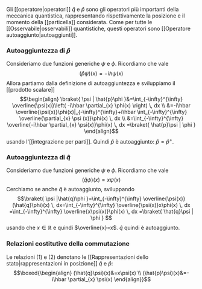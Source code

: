 Gli [[operatore|operatori]] $\hat{q}$ e $\hat{p}$ sono gli operatori più importanti della meccanica quantistica, rappresentando rispettivamente la posizione e il momento della [[particella]] considerata. Come per tutte le [[Osservabile|osservabili]] quantistiche, questi operatori sono [[Operatore autoaggiunto|autoaggiunti]].
### Autoaggiuntezza di $\hat{p}$
Consideriamo due funzioni generiche $\psi$ e $\phi$. Ricordiamo che vale
$$(\hat{p}\psi)(x)=-i\hbar \psi(x)\tag{1}$$
Allora partiamo dalla definizione di autoaggiuntezza e sviluppiamo il [[prodotto scalare]]
$$\begin{align}
\braket{ \psi | \hat{p}\phi }&=\int_{-\infty}^{\infty} \overline{\psi(x)}\left( -i\hbar \partial_{x}  \phi(x) \right) \, dx  \\
&=-i\hbar \overline{\psi(x)}\phi(x)|_{-\infty}^{\infty}+i\hbar \int_{-\infty}^{\infty} \overline{\partial_{x}  \psi (x)}\phi(x) \, dx \\
&=\int_{-\infty}^{\infty} \overline{-i\hbar \partial_{x}  \psi(x)}\phi(x) \, dx =\braket{ \hat{p}\psi | \phi } 
\end{align}$$
usando l'[[integrazione per parti]]. Quindi $\hat{p}$ è autoaggiunto: $\hat{p}=\hat{p}^{+}$.
### Autoaggiuntezza di $\hat{q}$
Consideriamo due funzioni generiche $\psi$ e $\phi$. Ricordiamo che vale
$$(\hat{q}\psi)(x)=x\psi(x)\tag{2}$$
Cerchiamo se anche $\hat{q}$ è autoaggiunto, sviluppando
$$\braket{ \psi |\hat{q}\phi  }=\int_{-\infty}^{\infty} \overline{\psi(x)}(\hat{q}\phi)(x) \, dx=\int_{-\infty}^{\infty} \overline{\psi(x)}x\phi(x) \, dx  =\int_{-\infty}^{\infty} \overline{x\psi(x)}\phi(x) \, dx =\braket{ \hat{q}\psi | \phi }  $$
usando che $x \in \mathbb{R}$ e quindi $\overline{x}=x$. $\hat{q}$ quindi è autoaggiunto.
### Relazioni costitutive della commutazione
Le relazioni $(1)$ e $(2)$ denotano le [[Rappresentazioni dello stato|rappresentazioni in posizione]] $\hat{q}$ e $\hat{p}$:
$$\boxed{\begin{align}
(\hat{q}\psi)(x)&=x\psi(x) \\
(\hat{p}\psi)(x)&=-i\hbar \partial_{x}  \psi(x)
\end{align}}$$
